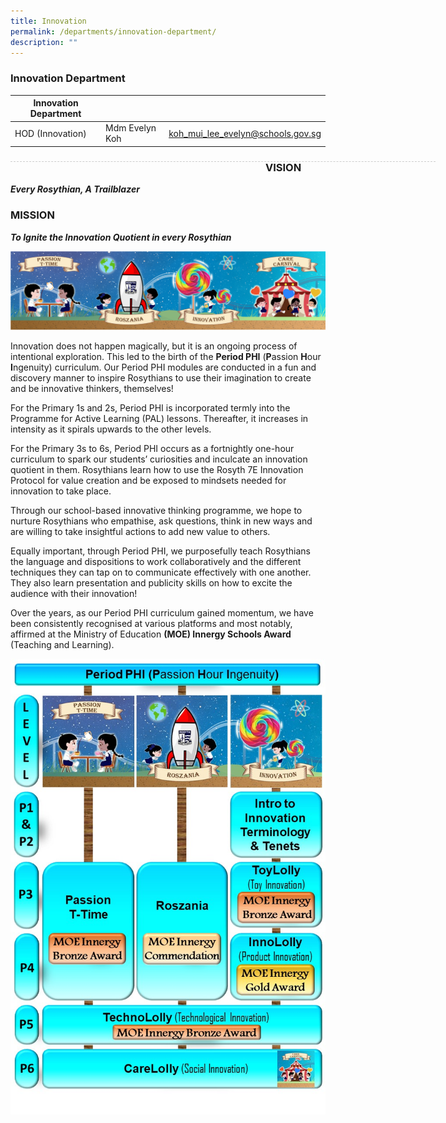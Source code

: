 ```yaml
---
title: Innovation
permalink: /departments/innovation-department/
description: ""
---
```

### Innovation Department

| Innovation Department |  | |
| -------- | -------- | -------- |
| HOD (Innovation) | Mdm Evelyn Koh | koh_mui_lee_evelyn@schools.gov.sg |

<div style="line-height: 19.6px; width: 408px; float: left;"><div style="margin-top: 8px; margin-bottom: 8px; line-height: 19.6px; width: 680px; border-bottom: 1px dashed rgb(204, 204, 204); height: 1px; clear: both;"></div></div>

### VISION

***Every Rosythian, A Trailblazer***

### MISSION

***To Ignite the Innovation Quotient in every Rosythian***

![](/images/Picture1.png)

Innovation does not happen magically, but it is an ongoing process of intentional exploration. This led to the birth of the **Period PHI** (**P**assion **H**our **I**ngenuity) curriculum. Our Period PHI modules are conducted in a fun and discovery manner to inspire Rosythians to use their imagination to create and be innovative thinkers, themselves!

For the Primary 1s and 2s, Period PHI is incorporated termly into the Programme for Active Learning (PAL) lessons. Thereafter, it increases in intensity as it spirals upwards to the other levels.

For the Primary 3s to 6s, Period PHI occurs as a fortnightly one-hour curriculum to spark our students’ curiosities and inculcate an innovation quotient in them. Rosythians learn how to use the Rosyth 7E Innovation Protocol for value creation and be exposed to mindsets needed for innovation to take place.

Through our school-based innovative thinking programme, we hope to nurture Rosythians who empathise, ask questions, think in new ways and are willing to take insightful actions to add new value to others.

Equally important, through Period PHI, we purposefully teach Rosythians the language and dispositions to work collaboratively and the different techniques they can tap on to communicate effectively with one another. They also learn presentation and publicity skills on how to excite the audience with their innovation!

Over the years, as our Period PHI curriculum gained momentum, we have been consistently recognised at various platforms and most notably, affirmed at the Ministry of Education **(MOE) Innergy Schools Award** (Teaching and Learning).

![](/images/innov2.jpg)